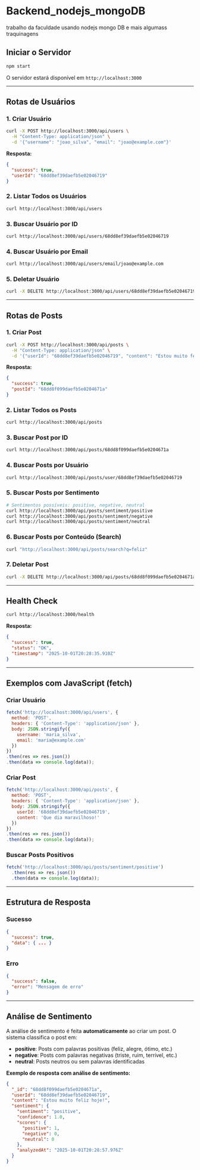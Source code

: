 # Backend_nodejs_mongoDB
trabalho da faculdade usando nodejs mongo DB e mais algumass traquinagens


## Iniciar o Servidor

```bash
npm start
```

O servidor estará disponível em `http://localhost:3000`

---

## Rotas de Usuários

### 1. Criar Usuário
```bash
curl -X POST http://localhost:3000/api/users \
  -H "Content-Type: application/json" \
  -d '{"username": "joao_silva", "email": "joao@example.com"}'
```

**Resposta:**
```json
{
  "success": true,
  "userId": "68dd8ef39daefb5e02046719"
}
```

### 2. Listar Todos os Usuários
```bash
curl http://localhost:3000/api/users
```

### 3. Buscar Usuário por ID
```bash
curl http://localhost:3000/api/users/68dd8ef39daefb5e02046719
```

### 4. Buscar Usuário por Email
```bash
curl http://localhost:3000/api/users/email/joao@example.com
```

### 5. Deletar Usuário
```bash
curl -X DELETE http://localhost:3000/api/users/68dd8ef39daefb5e02046719
```

---

## Rotas de Posts

### 1. Criar Post
```bash
curl -X POST http://localhost:3000/api/posts \
  -H "Content-Type: application/json" \
  -d '{"userId": "68dd8ef39daefb5e02046719", "content": "Estou muito feliz hoje!"}'
```

**Resposta:**
```json
{
  "success": true,
  "postId": "68dd8f099daefb5e0204671a"
}
```

### 2. Listar Todos os Posts
```bash
curl http://localhost:3000/api/posts
```

### 3. Buscar Post por ID
```bash
curl http://localhost:3000/api/posts/68dd8f099daefb5e0204671a
```

### 4. Buscar Posts por Usuário
```bash
curl http://localhost:3000/api/posts/user/68dd8ef39daefb5e02046719
```

### 5. Buscar Posts por Sentimento
```bash
# Sentimentos possíveis: positive, negative, neutral
curl http://localhost:3000/api/posts/sentiment/positive
curl http://localhost:3000/api/posts/sentiment/negative
curl http://localhost:3000/api/posts/sentiment/neutral
```

### 6. Buscar Posts por Conteúdo (Search)
```bash
curl "http://localhost:3000/api/posts/search?q=feliz"
```

### 7. Deletar Post
```bash
curl -X DELETE http://localhost:3000/api/posts/68dd8f099daefb5e0204671a
```

---

## Health Check

```bash
curl http://localhost:3000/health
```

**Resposta:**
```json
{
  "success": true,
  "status": "OK",
  "timestamp": "2025-10-01T20:28:35.910Z"
}
```

---

## Exemplos com JavaScript (fetch)

### Criar Usuário
```javascript
fetch('http://localhost:3000/api/users', {
  method: 'POST',
  headers: { 'Content-Type': 'application/json' },
  body: JSON.stringify({
    username: 'maria_silva',
    email: 'maria@example.com'
  })
})
.then(res => res.json())
.then(data => console.log(data));
```

### Criar Post
```javascript
fetch('http://localhost:3000/api/posts', {
  method: 'POST',
  headers: { 'Content-Type': 'application/json' },
  body: JSON.stringify({
    userId: '68dd8ef39daefb5e02046719',
    content: 'Que dia maravilhoso!'
  })
})
.then(res => res.json())
.then(data => console.log(data));
```

### Buscar Posts Positivos
```javascript
fetch('http://localhost:3000/api/posts/sentiment/positive')
  .then(res => res.json())
  .then(data => console.log(data));
```

---

## Estrutura de Resposta

### Sucesso
```json
{
  "success": true,
  "data": { ... }
}
```

### Erro
```json
{
  "success": false,
  "error": "Mensagem de erro"
}
```

---

## Análise de Sentimento

A análise de sentimento é feita **automaticamente** ao criar um post. O sistema classifica o post em:

- **positive**: Posts com palavras positivas (feliz, alegre, ótimo, etc.)
- **negative**: Posts com palavras negativas (triste, ruim, terrível, etc.)
- **neutral**: Posts neutros ou sem palavras identificadas

**Exemplo de resposta com análise de sentimento:**
```json
{
  "_id": "68dd8f099daefb5e0204671a",
  "userId": "68dd8ef39daefb5e02046719",
  "content": "Estou muito feliz hoje!",
  "sentiment": {
    "sentiment": "positive",
    "confidence": 1.0,
    "scores": {
      "positive": 1,
      "negative": 0,
      "neutral": 0
    },
    "analyzedAt": "2025-10-01T20:28:57.976Z"
  }
}
```
